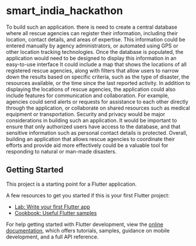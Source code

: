 # smart_india_hackathon

To build such an application. there is need to create a central database where all rescue agencies can register their information, including their location, contact details, and areas of expertise. This information could be entered manually by agency administrators, or automated using GPS or other location tracking technologies. Once the database is populated, the application would need to be designed to display this information in an easy-to-use interface It could include a map that shows the locations of all registered rescue agencies, along with filters that allow users to narrow down the results based on specific criteria, such as the type of disaster, the resources available, or the time since the last reported activity. In addition to displaying the locations of rescue agencies, the application could also include features for communication and collaboration. For example, agencies could send alerts or requests for assistance to each other directly through the application, or collaborate on shared resources such as medical equipment or transportation. Security and privacy would be major considerations in building such an application. It would be important to ensure that only authorized users have access to the database, and that sensitive information such as personal contact details is protected. Overall, building an application that allows rescue agencies to coordinate their efforts and provide aid more effectively could be a valuable tool for responding to natural or man-made disasters.

## Getting Started

This project is a starting point for a Flutter application.

A few resources to get you started if this is your first Flutter project:

- [Lab: Write your first Flutter app](https://docs.flutter.dev/get-started/codelab)
- [Cookbook: Useful Flutter samples](https://docs.flutter.dev/cookbook)

For help getting started with Flutter development, view the
[online documentation](https://docs.flutter.dev/), which offers tutorials,
samples, guidance on mobile development, and a full API reference.
